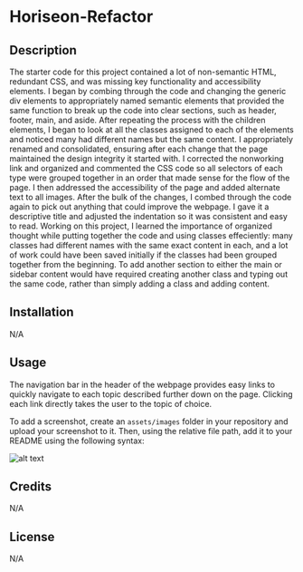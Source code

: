 # Horiseon-Refactor

## Description

The starter code for this project contained a lot of non-semantic HTML, redundant CSS, and was missing key functionality and accessibility elements.  I began by combing through the code and changing the generic div elements to appropriately named semantic elements that provided the same function to break up the code into clear sections, such as header, footer, main, and aside.  After repeating the process with the children elements, I began to look at all the classes assigned to each of the elements and noticed many had different names but the same content.  I appropriately renamed and consolidated, ensuring after each change that the page maintained the design integrity it started with.  I corrected the nonworking link and organized and commented the CSS code so all selectors of each type were grouped together in an order that made sense for the flow of the page.  I then addressed the accessibility of the page and added alternate text to all images.  After the bulk of the changes, I combed through the code again to pick out anything that could improve the webpage.  I gave it a descriptive title and adjusted the indentation so it was consistent and easy to read.  Working on this project, I learned the importance of organized thought while putting together the code and using classes effeciently: many classes had different names with the same exact content in each, and a lot of work could have been saved initially if the classes had been grouped together from the beginning.  To add another section to either the main or sidebar content would have required creating another class and typing out the same code, rather than simply adding a class and adding content.      

## Installation

N/A

## Usage

The navigation bar in the header of the webpage provides easy links to quickly navigate to each topic described further down on the page.  Clicking each link directly takes the user to the topic of choice.

To add a screenshot, create an `assets/images` folder in your repository and upload your screenshot to it. Then, using the relative file path, add it to your README using the following syntax:

![alt text](assets/images/screenshot.png)

## Credits

N/A

## License

N/A